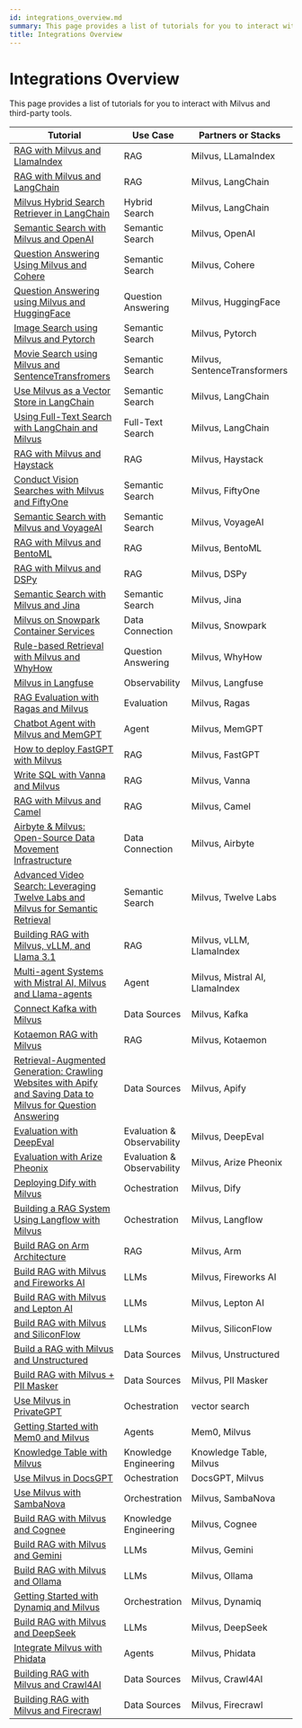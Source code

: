 ```yaml
---
id: integrations_overview.md
summary: This page provides a list of tutorials for you to interact with Milvus and third-party tools.
title: Integrations Overview
---
```


# Integrations Overview

This page provides a list of tutorials for you to interact with Milvus and third-party tools.

| Tutorial | Use Case | Partners or Stacks | 
| -------- | -------- | --------- |
| [RAG with Milvus and LlamaIndex](integrate_with_llamaindex.md) | RAG | Milvus, LLamaIndex |
| [RAG with Milvus and LangChain](integrate_with_langchain.md) | RAG | Milvus, LangChain |
| [Milvus Hybrid Search Retriever in LangChain](milvus_hybrid_search_retriever.md) | Hybrid Search | Milvus, LangChain |
| [Semantic Search with Milvus and OpenAI](integrate_with_openai.md) | Semantic Search | Milvus, OpenAI |
| [Question Answering Using Milvus and Cohere](integrate_with_cohere.md) | Semantic Search | Milvus, Cohere |
| [Question Answering using Milvus and HuggingFace](integrate_with_hugging-face.md) | Question Answering | Milvus, HuggingFace |
| [Image Search using Milvus and Pytorch](integrate_with_pytorch.md) | Semantic Search | Milvus, Pytorch |
| [Movie Search using Milvus and SentenceTransfromers](integrate_with_sentencetransformers.md) | Semantic Search | Milvus, SentenceTransformers |
| [Use Milvus as a Vector Store in LangChain](basic_usage_langchain.md) | Semantic Search | Milvus, LangChain |
| [Using Full-Text Search with LangChain and Milvus](full_text_search_with_langchain.md) | Full-Text Search | Milvus, LangChain |
| [RAG with Milvus and Haystack](integrate_with_haystack.md) | RAG | Milvus, Haystack |
| [Conduct Vision Searches with Milvus and FiftyOne](integrate_with_voxel51.md) | Semantic Search | Milvus, FiftyOne |
| [Semantic Search with Milvus and VoyageAI](integrate_with_voyageai.md) | Semantic Search | Milvus, VoyageAI |
| [RAG with Milvus and BentoML](integrate_with_bentoml.md) | RAG | Milvus, BentoML |
| [RAG with Milvus and DSPy](integrate_with_dspy.md) | RAG | Milvus, DSPy |
| [Semantic Search with Milvus and Jina](integrate_with_jina.md) | Semantic Search | Milvus, Jina |
| [Milvus on Snowpark Container Services](integrate_with_snowpark.md) | Data Connection | Milvus, Snowpark |
| [Rule-based Retrieval with Milvus and WhyHow](integrate_with_whyhow.md) | Question Answering | Milvus, WhyHow |
| [Milvus in Langfuse](integrate_with_langfuse.md) | Observability | Milvus, Langfuse |
| [RAG Evaluation with Ragas and Milvus](integrate_with_ragas.md) | Evaluation | Milvus, Ragas |
| [Chatbot Agent with Milvus and MemGPT](integrate_with_memgpt.md) | Agent | Milvus, MemGPT |
| [How to deploy FastGPT with Milvus](integrate_with_fastgpt.md) | RAG | Milvus, FastGPT |
| [Write SQL with Vanna and Milvus](integrate_with_vanna.md) | RAG | Milvus, Vanna |
| [RAG with Milvus and Camel](integrate_with_camel.md) | RAG | Milvus, Camel |
| [Airbyte & Milvus: Open-Source Data Movement Infrastructure](integrate_with_airbyte.md) | Data Connection | Milvus, Airbyte |
| [Advanced Video Search: Leveraging Twelve Labs and Milvus for Semantic Retrieval](video_search_with_twelvelabs_and_milvus.md) | Semantic Search | Milvus, Twelve Labs |
| [Building RAG with Milvus, vLLM, and Llama 3.1](milvus_rag_with_vllm.md) | RAG | Milvus, vLLM, LlamaIndex |
| [Multi-agent Systems with Mistral AI, Milvus and Llama-agents](llama_agents_metadata.md) | Agent | Milvus, Mistral AI, LlamaIndex |
| [Connect Kafka with Milvus](kafka-connect-milvus.md) | Data Sources | Milvus, Kafka |
| [Kotaemon RAG with Milvus](kotaemon_with_milvus.md) | RAG | Milvus, Kotaemon |
| [Retrieval-Augmented Generation: Crawling Websites with Apify and Saving Data to Milvus for Question Answering](apify_milvus_rag.md) | Data Sources | Milvus, Apify |
| [Evaluation with DeepEval](evaluation_with_deepeval.md) | Evaluation & Observability | Milvus, DeepEval |
| [Evaluation with Arize Pheonix](evaluation_with_phoenix.md) | Evaluation & Observability | Milvus, Arize Pheonix |
| [Deploying Dify with Milvus](dify_with_milvus.md) | Ochestration | Milvus, Dify |
| [Building a RAG System Using Langflow with Milvus](rag_with_langflow.md) | Ochestration | Milvus, Langflow |
| [Build RAG on Arm Architecture](build_rag_on_arm.md) | RAG | Milvus, Arm |
| [Build RAG with Milvus and Fireworks AI](build_RAG_with_milvus_and_fireworks.md) | LLMs | Milvus, Fireworks AI |
| [Build RAG with Milvus and Lepton AI](build_RAG_with_milvus_and_lepton.md) | LLMs | Milvus, Lepton AI |
| [Build RAG with Milvus and SiliconFlow](build_RAG_with_milvus_and_siliconflow) | LLMs | Milvus, SiliconFlow |
| [Build a RAG with Milvus and Unstructured](rag_with_milvus_and_unstructured.md) | Data Sources | Milvus, Unstructured |
| [Build RAG with Milvus + PII Masker](RAG_with_pii_and_milvus.md) | Data Sources | Milvus, PII Masker |
| [Use Milvus in PrivateGPT](use_milvus_in_private_gpt.md) | Ochestration | vector search |
| [Getting Started with Mem0 and Milvus](quickstart_mem0_with_milvus.md) | Agents | Mem0, Milvus |
| [Knowledge Table with Milvus](knowledge_table_with_milvus.md) | Knowledge Engineering | Knowledge Table, Milvus |
| [Use Milvus in DocsGPT](use_milvus_in_docsgpt.md) | Ochestration | DocsGPT, Milvus |
| [Use Milvus with SambaNova](use_milvus_with_sambanova.md) | Orchestration | Milvus, SambaNova |
| [Build RAG with Milvus and Cognee](build_RAG_with_milvus_and_cognee.md) | Knowledge Engineering | Milvus, Cognee |
| [Build RAG with Milvus and Gemini](build_RAG_with_milvus_and_gemini.md) | LLMs | Milvus, Gemini |
| [Build RAG with Milvus and Ollama](build_RAG_with_milvus_and_ollama.md) | LLMs | Milvus, Ollama |
| [Getting Started with Dynamiq and Milvus](milvus_rag_with_dynamiq.md) | Orchestration | Milvus, Dynamiq |
| [Build RAG with Milvus and DeepSeek](build_RAG_with_milvus_and_deepseek.md) | LLMs | Milvus, DeepSeek |
| [Integrate Milvus with Phidata](integrate_with_phidata.md) | Agents | Milvus, Phidata |
| [Building RAG with Milvus and Crawl4AI](build_RAG_with_milvus_and_crawl4ai.md) | Data Sources | Milvus, Crawl4AI |
| [Building RAG with Milvus and Firecrawl](build_RAG_with_milvus_and_firecrawl.md) | Data Sources | Milvus, Firecrawl |

